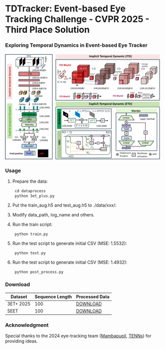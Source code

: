 # TDTracker: Event-based Eye Tracking Challenge - CVPR 2025 - Third Place Solution
### Exploring Temporal Dynamics in Event-based Eye Tracker
<img src="Fig/TDTracker.png" alt="TDTracker's architecture" width="800" />

### Usage
1. Prepare the data:

        cd dataprocess
        python 3et_plus.py

2. Put the train_aug.h5 and test_aug.h5 to ./data/xxx/:

3. Modify data_path, log_name and others.

4. Run the train script:
    
        python train.py
5. Run the test script to generate initial CSV (MSE: 1.5532):

        python test.py

6. Run the test script to generate initial CSV (MSE: 1.4932):

        python post_process.py

### Download

| Dataset    | Sequence  Length  | Processed Data|
| ---------- | -------- | -------- |
| 3ET+ 2025 |  100 |   [DOWNLOAD](https://pan.baidu.com/s/11-zaux8WKvGqIOBQuUlK3g?pwd=hsft) |
| SEET   | 100 | [DOWNLOAD](https://pan.baidu.com/s/1-Aqv_NkDaXMp-zg805egVQ?pwd=nckr)  |

### Acknowledgment

Special thanks to the 2024 eye-tracking team ([Mambapupil](https://arxiv.org/abs/2404.12083), [TENNs](https://openaccess.thecvf.com/content/CVPR2024W/AI4Streaming/papers/Pei_A_Lightweight_Spatiotemporal_Network_for_Online_Eye_Tracking_with_Event_CVPRW_2024_paper.pdf)) for providing ideas.
